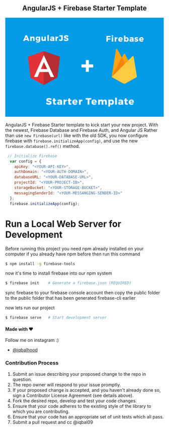 <p align="center">
  <h2 align="center">AngularJS + Firebase Starter Template</h2>
</p>

![Logo](CoverTemplate.png)

AngularJS + Firebase Starter template to kick start your new project. With the newest, Firebase Database and Firebase Auth, and Angular JS
Rather than use `new Firebase(url)` like with the old SDK, you now configure firebase with `firebase.initializeApp(config)`,
and use the new `firebase.database().ref()` method.

```js
 // Initialize Firebase
  var config = {
    apiKey: "<YOUR-API-KEY>",
    authDomain: "<YOUR-AUTH-DOMAIN>",
    databaseURL: "<YOUR-DATABASE-URL>",
    projectId: "<YOUR-PROJECT-ID>",
    storageBucket: "<YOUR-STORAGE-BUCKET>",
    messagingSenderId: "<YOUR-MESSANGING-SENDER-ID>"
  };
  firebase.initializeApp(config);
```

# Run a Local Web Server for Development
Before running this project you need npm already installed on your computer
if you already have npm before then run this command
```bash
$ npm install -g firebase-tools
```

now it's time to install firebase into our npm system
```bash
$ firebase init    # Generate a firebase.json (REQUIRED)
```
sync firebase to your firebase console account then copy the public folder to the public folder that has been generated firebase-cli earlier

now lets run our project

```bash
$ firebase serve   # Start development server
```


#### Made with &#9829;
Follow me on instagram :)
- [@iqbalhood](https://instagram.com/iqbalhood)

### Contribution Process

1. Submit an issue describing your proposed change to the repo in question.
1. The repo owner will respond to your issue promptly.
1. If your proposed change is accepted, and you haven't already done so, sign a
   Contributor License Agreement (see details above).
1. Fork the desired repo, develop and test your code changes.
1. Ensure that your code adheres to the existing style of the library to which
   you are contributing.
1. Ensure that your code has an appropriate set of unit tests which all pass.
1. Submit a pull request and cc @iqbal09
